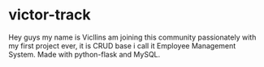 # victor-track
Hey guys my name is Vicllins am joining this community passionately with my first project ever, it is CRUD base i call it Employee Management System. Made with python-flask and MySQL.
